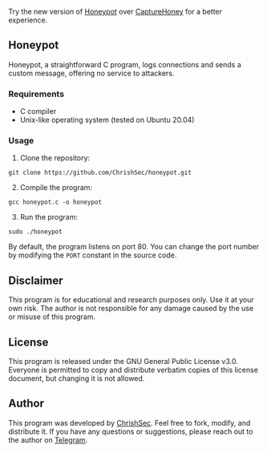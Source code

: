 Try the new version of [Honeypot](https://github.com/ChrishSec/Honeypot) over [CaptureHoney](https://github.com/ChrishSec/CaptureHoney) for a better experience.

## Honeypot

Honeypot, a straightforward C program, logs connections and sends a custom message, offering no service to attackers.

### Requirements

- C compiler
- Unix-like operating system (tested on Ubuntu 20.04)

### Usage

1. Clone the repository:

```git clone https://github.com/ChrishSec/honeypot.git```

2. Compile the program:

```gcc honeypot.c -o honeypot```

3. Run the program:

```sudo ./honeypot```

By default, the program listens on port 80. You can change the port number by modifying the `PORT` constant in the source code.

## Disclaimer

This program is for educational and research purposes only. Use it at your own risk. The author is not responsible for any damage caused by the use or misuse of this program.

## License

This program is released under the GNU General Public License v3.0. Everyone is permitted to copy and distribute verbatim copies of this license document, but changing it is not allowed.

## Author

This program was developed by [ChrishSec](https://github.com/ChrishSec). Feel free to fork, modify, and distribute it. If you have any questions or suggestions, please reach out to the author on [Telegram](https://t.me/ChrishSec).

